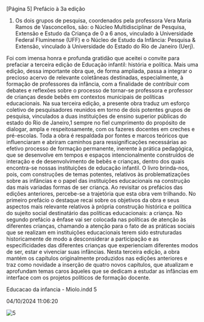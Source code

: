 [Página 5]
Prefácio à 3a edição

1. Os dois grupos de pesquisa,
coordenados pela professora Vera
Maria Ramos de Vasconcellos, são: o
Núcleo Multidisciplinar de Pesquisa,
Extensão e Estudo da Criança de 0
a 6 anos, vinculado à Universidade
Federal Fluminense (UFF) e o Núcleo
de Estudo da Infância: Pesquisa &
Extensão, vinculado à Universidade do
Estado do Rio de Janeiro (Uerj).

Foi com imensa honra e profunda gratidão que aceitei o convite para
prefaciar a terceira edição de Educação infantil: história e política. Mais
uma edição, dessa importante obra que, de forma ampliada, passa a
integrar o precioso acervo de relevante coletâneas destinadas, especialmente, à formação de professores da infância, com a finalidade de
contribuir com debates e reflexões sobre o processo de tornar-se professora e professor de crianças desde bebês em contextos municipais
de políticas educacionais.
Na sua terceira edição, a presente obra traduz um esforço coletivo
de pesquisadores reunidos em torno de dois potentes grupos de pesquisa, vinculados a duas instituições de ensino superior públicas do
estado do Rio de Janeiro,1 sempre no fiel cumprimento do propósito
de dialogar, ampla e respeitosamente, com os fazeres docentes em creches e pré-escolas.
Toda a obra é respaldada por fontes e marcos teóricos que influenciaram e abriram caminhos para ressignificações necessárias ao efetivo
processo de formação permanente, inerente à prática pedagógica, que
se desenvolve em tempos e espaços intencionalmente construídos de
interação e de desenvolvimento de bebês e crianças, dentro dos quais
encontra-se nossas instituições de educação infantil. O livro brinda-nos, pois, com construções de temas potentes, relativos às problematizações sobre as infâncias e o papel das instituições educacionais na
construção das mais variadas formas de ser criança.
Ao revisitar os prefácios das edições anteriores, percebe-se a trajetória que esta obra vem trilhando. No primeiro prefácio o destaque
recai sobre os objetivos da obra e seus aspectos mais relevante relativos
à própria construção histórica e política do sujeito social destinatário
das políticas educacionais: a criança.
No segundo prefácio a ênfase vai ser colocada nas políticas de
atenção às diferentes crianças, chamando a atenção para o fato de as
práticas sociais que se realizam em instituições educacionais terem
sido estruturadas historicamente de modo a desconsiderar a participação e as especificidades das diferentes crianças que experienciam
diferentes modos de ser, estar e vivenciar suas infâncias.
Nesta terceira edição, a obra mantém os capítulos originalmente
produzidos nas edições anteriores e traz como novidade a inserção
de quatro novos capítulos, que atualizam e aprofundam temas caros
àqueles que se dedicam a estudar as infâncias em interface com os
projetos políticos de formação docente.


Educacao da infancia - Miolo.indd 5

04/10/2024 11:06:20

![5](./img/page_5-01.jpg)
